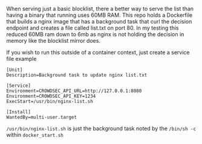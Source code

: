 When serving just a basic blocklist, there a better way to serve the list than having a binary that running uses 60MB RAM. This repo holds a Dockerfile that builds a nginx image that has a background task that curl the decision endpoint and creates a file called list.txt on port 80. In my testing this reduced 60MB ram down to 6mb as nginx is not holding the decision in memory like the blocklist mirror does.

If you wish to run this outside of a container context, just create a service file example

```
[Unit]
Description=Background task to update nginx list.txt

[Service]
Environment=CROWDSEC_API_URL=http://127.0.0.1:8080
Environment=CROWDSEC_API_KEY=1234
ExecStart=/usr/bin/nginx-list.sh

[Install]
WantedBy=multi-user.target
```

`/usr/bin/nginx-list.sh` is just the background task noted by the `/bin/sh -c` within `docker_start.sh`

